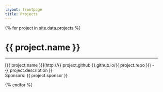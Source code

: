 ```yaml
---
layout: frontpage
title: Projects
---
```


{% for project in site.data.projects %}

# {{ project.name }}

-----

[{{ project.name }}](http://{{ project.github }}.github.io/{{ project.repo }}) - {{ project.description }} <br>
Sponsors: {{ project.sponsor }}

{% endfor %}

